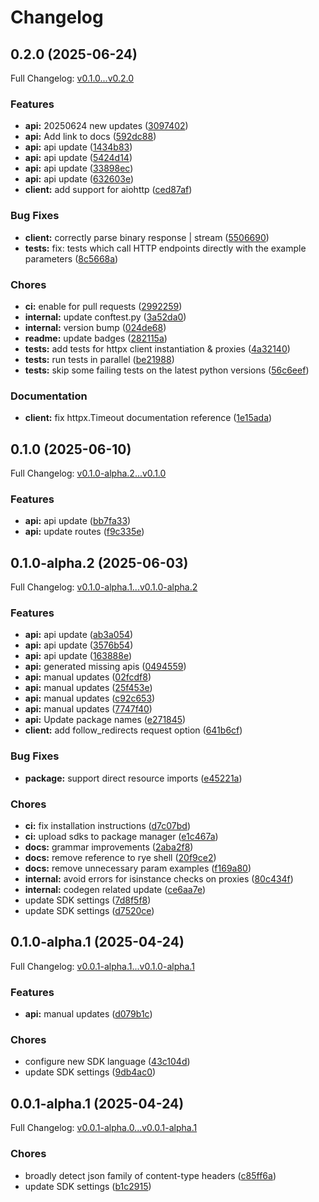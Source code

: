 # Changelog

## 0.2.0 (2025-06-24)

Full Changelog: [v0.1.0...v0.2.0](https://github.com/dinaricrypto/dinari-api-sdk-python/compare/v0.1.0...v0.2.0)

### Features

* **api:** 20250624 new updates ([3097402](https://github.com/dinaricrypto/dinari-api-sdk-python/commit/3097402e70929580ab8d7c9c49f96c16eda8fcde))
* **api:** Add link to docs ([592dc88](https://github.com/dinaricrypto/dinari-api-sdk-python/commit/592dc88ef6831a841e00e41cf9fdb4b9d1ac3b0a))
* **api:** api update ([1434b83](https://github.com/dinaricrypto/dinari-api-sdk-python/commit/1434b8339761282b1503b352e81ef5fd82199eab))
* **api:** api update ([5424d14](https://github.com/dinaricrypto/dinari-api-sdk-python/commit/5424d148109eaabbb02cac8dac27c3f460dcc780))
* **api:** api update ([33898ec](https://github.com/dinaricrypto/dinari-api-sdk-python/commit/33898ecd7d19336ee33d72148c3e0185082437a8))
* **api:** api update ([632603e](https://github.com/dinaricrypto/dinari-api-sdk-python/commit/632603ee5e21a39dc8d9c3587b9b8823b644cb54))
* **client:** add support for aiohttp ([ced87af](https://github.com/dinaricrypto/dinari-api-sdk-python/commit/ced87af0a491995f7d57f6865cda004274362527))


### Bug Fixes

* **client:** correctly parse binary response | stream ([5506690](https://github.com/dinaricrypto/dinari-api-sdk-python/commit/550669035d85b3b88f1f0282a0469249b7fed649))
* **tests:** fix: tests which call HTTP endpoints directly with the example parameters ([8c5668a](https://github.com/dinaricrypto/dinari-api-sdk-python/commit/8c5668a56280d1401371cafb0b565fa4f3a8d3b6))


### Chores

* **ci:** enable for pull requests ([2992259](https://github.com/dinaricrypto/dinari-api-sdk-python/commit/29922591544a80efaf20906af05e22dbda8d2dfd))
* **internal:** update conftest.py ([3a52da0](https://github.com/dinaricrypto/dinari-api-sdk-python/commit/3a52da00238097e55464bd1417760f3a8c2dfb00))
* **internal:** version bump ([024de68](https://github.com/dinaricrypto/dinari-api-sdk-python/commit/024de6899a8f86c30c2b017d8159532087636bf0))
* **readme:** update badges ([282115a](https://github.com/dinaricrypto/dinari-api-sdk-python/commit/282115a18021e383caf34584b2a98cea7d1ce077))
* **tests:** add tests for httpx client instantiation & proxies ([4a32140](https://github.com/dinaricrypto/dinari-api-sdk-python/commit/4a32140d75804b0fc53ef6de6a11a9c0d6cab966))
* **tests:** run tests in parallel ([be21988](https://github.com/dinaricrypto/dinari-api-sdk-python/commit/be2198817a2e6adaa4a902c529ec354a305445f8))
* **tests:** skip some failing tests on the latest python versions ([56c6eef](https://github.com/dinaricrypto/dinari-api-sdk-python/commit/56c6eef2aa965bed4c327fcb85d359c99b210c42))


### Documentation

* **client:** fix httpx.Timeout documentation reference ([1e15ada](https://github.com/dinaricrypto/dinari-api-sdk-python/commit/1e15adaa615898b48208826120bcc998aee04830))

## 0.1.0 (2025-06-10)

Full Changelog: [v0.1.0-alpha.2...v0.1.0](https://github.com/dinaricrypto/dinari-api-sdk-python/compare/v0.1.0-alpha.2...v0.1.0)

### Features

* **api:** api update ([bb7fa33](https://github.com/dinaricrypto/dinari-api-sdk-python/commit/bb7fa33e700623404d6d0d4cc9e3c7027aafe396))
* **api:** update routes ([f9c335e](https://github.com/dinaricrypto/dinari-api-sdk-python/commit/f9c335e6702c11124e0522953feab3f864e1f166))

## 0.1.0-alpha.2 (2025-06-03)

Full Changelog: [v0.1.0-alpha.1...v0.1.0-alpha.2](https://github.com/dinaricrypto/dinari-api-sdk-python/compare/v0.1.0-alpha.1...v0.1.0-alpha.2)

### Features

* **api:** api update ([ab3a054](https://github.com/dinaricrypto/dinari-api-sdk-python/commit/ab3a0549f0deac42a50c46f4286f5202f2a486ea))
* **api:** api update ([3576b54](https://github.com/dinaricrypto/dinari-api-sdk-python/commit/3576b547e91a66d4cac5c39fee16b6eefbb4ff6f))
* **api:** api update ([163888e](https://github.com/dinaricrypto/dinari-api-sdk-python/commit/163888e6435fd69d12a0f47279cc07be824e2226))
* **api:** generated missing apis ([0494559](https://github.com/dinaricrypto/dinari-api-sdk-python/commit/049455933a8ac828b9e7e7da0f534eadaa9881b2))
* **api:** manual updates ([02fcdf8](https://github.com/dinaricrypto/dinari-api-sdk-python/commit/02fcdf880cf769f6b0751d99413ac410b1d68b93))
* **api:** manual updates ([25f453e](https://github.com/dinaricrypto/dinari-api-sdk-python/commit/25f453ed7ad5503c66b10210ad66e7212ad655f9))
* **api:** manual updates ([c92c653](https://github.com/dinaricrypto/dinari-api-sdk-python/commit/c92c653edffda5d5c21338a170ce0c5d88f7a12f))
* **api:** manual updates ([7747f40](https://github.com/dinaricrypto/dinari-api-sdk-python/commit/7747f409dec7e0413f4ea3ef9a1f1263fd22584e))
* **api:** Update package names ([e271845](https://github.com/dinaricrypto/dinari-api-sdk-python/commit/e271845058c49af96d5fcacf83def81285b16421))
* **client:** add follow_redirects request option ([641b6cf](https://github.com/dinaricrypto/dinari-api-sdk-python/commit/641b6cf6f3a21ff8f9ef13cec6fd2d383638760e))


### Bug Fixes

* **package:** support direct resource imports ([e45221a](https://github.com/dinaricrypto/dinari-api-sdk-python/commit/e45221a135f5ed926014779fa288caef8fdb5018))


### Chores

* **ci:** fix installation instructions ([d7c07bd](https://github.com/dinaricrypto/dinari-api-sdk-python/commit/d7c07bd12f5ed2e574728fe123848c6eb2d7b95a))
* **ci:** upload sdks to package manager ([e1c467a](https://github.com/dinaricrypto/dinari-api-sdk-python/commit/e1c467a6471f67d63114c5bb055f2aa924a17f31))
* **docs:** grammar improvements ([2aba2f8](https://github.com/dinaricrypto/dinari-api-sdk-python/commit/2aba2f8809a802fc560f8b298cc93a7d02cfaad1))
* **docs:** remove reference to rye shell ([20f9ce2](https://github.com/dinaricrypto/dinari-api-sdk-python/commit/20f9ce287d995d1a99e84614b5a39227973923e7))
* **docs:** remove unnecessary param examples ([f169a80](https://github.com/dinaricrypto/dinari-api-sdk-python/commit/f169a806fbc7cb62017e85d374231c9a2833527b))
* **internal:** avoid errors for isinstance checks on proxies ([80c434f](https://github.com/dinaricrypto/dinari-api-sdk-python/commit/80c434ffb38ee5f925518650383958409ebfbb8c))
* **internal:** codegen related update ([ce6aa7e](https://github.com/dinaricrypto/dinari-api-sdk-python/commit/ce6aa7eab91e9b9184370e5cae3628ddf1a7e334))
* update SDK settings ([7d8f5f8](https://github.com/dinaricrypto/dinari-api-sdk-python/commit/7d8f5f8d6bae2f3e11f31820e834c59595e28e8a))
* update SDK settings ([d7520ce](https://github.com/dinaricrypto/dinari-api-sdk-python/commit/d7520cead17e74b21a91b45d8126c797b9409915))

## 0.1.0-alpha.1 (2025-04-24)

Full Changelog: [v0.0.1-alpha.1...v0.1.0-alpha.1](https://github.com/dinaricrypto/dinari-api-sdk-python/compare/v0.0.1-alpha.1...v0.1.0-alpha.1)

### Features

* **api:** manual updates ([d079b1c](https://github.com/dinaricrypto/dinari-api-sdk-python/commit/d079b1ce2153de5c0b79f44a8bc502c379a1e749))


### Chores

* configure new SDK language ([43c104d](https://github.com/dinaricrypto/dinari-api-sdk-python/commit/43c104d3bddfb634400260485be4ba44e327c2f6))
* update SDK settings ([9db4ac0](https://github.com/dinaricrypto/dinari-api-sdk-python/commit/9db4ac0e4c5c310d4f65aea5dc81260f99bba413))

## 0.0.1-alpha.1 (2025-04-24)

Full Changelog: [v0.0.1-alpha.0...v0.0.1-alpha.1](https://github.com/dinaricrypto/dinari-api-sdk-python/compare/v0.0.1-alpha.0...v0.0.1-alpha.1)

### Chores

* broadly detect json family of content-type headers ([c85ff6a](https://github.com/dinaricrypto/dinari-api-sdk-python/commit/c85ff6a1b9ca1bd559d4c0b8acde42d4036da7a1))
* update SDK settings ([b1c2915](https://github.com/dinaricrypto/dinari-api-sdk-python/commit/b1c2915a1de667210001a2ef0e2da981f38175c6))
